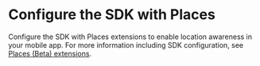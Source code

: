 # Configure the SDK with Places

  
Configure the SDK with Places extensions to enable location awareness in your mobile app. For more information including SDK configuration, see [Places \(Beta\) extensions](https://aep-sdks.gitbook.io/docs/using-mobile-extensions/places-extension-1).

